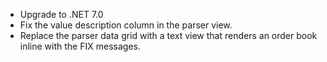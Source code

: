 * Upgrade to .NET 7.0
* Fix the value description column in the parser view.
* Replace the parser data grid with a text view that renders an order book inline with the FIX messages.